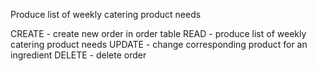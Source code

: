 Produce list of weekly catering product needs

CREATE - create new order in order table
READ - produce list of weekly catering product needs
UPDATE - change corresponding product for an ingredient
DELETE - delete order
